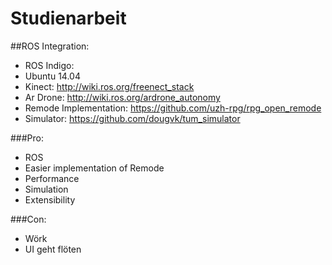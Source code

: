 # Studienarbeit

##ROS Integration:
* ROS Indigo:
* Ubuntu 14.04
* Kinect: http://wiki.ros.org/freenect_stack
* Ar Drone: http://wiki.ros.org/ardrone_autonomy
* Remode Implementation: https://github.com/uzh-rpg/rpg_open_remode
* Simulator: https://github.com/dougvk/tum_simulator

###Pro:
* ROS
* Easier implementation of Remode
* Performance
* Simulation
* Extensibility

###Con:
* Wörk
* UI geht flöten
